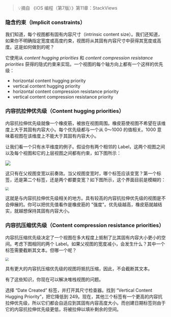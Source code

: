 > 💡摘自 《iOS 编程（第7版）》第11章：StackViews

### 隐含约束（Implicit constraints）

我们知道，每个视图都有固有内容尺寸（intrinsic content size）。我们还知道，如果你不明确指定宽度或高度约束，视图将从其固有内容尺寸中获得其宽度或高度。这是如何做到的呢？

它使用从 *content hugging priorities* 和 *content compression resistance priorities* 获得的隐式约束来实现。一个视图的每个轴方向上都有一个这样的优先级：

* horizontal content hugging priority
* vertical content hugging priority
* horizontal content compression resistance priority
* vertical content compression resistance priority


### 内容抗拉伸优先级（Content hugging priorities）

内容抗拉伸优先级就像一个橡皮筋，被放在视图周围。橡皮筋使视图不希望在该维度上大于其固有内容大小。每个优先级都与一个从 0～1000 的值相关。1000 意味着视图在该维度上不能大于其固有内容大小。

让我们看一个只有水平维度的例子。假设你有两个相邻的 Label，这两个视图之间以及每个视图和它的上层视图之间都有约束，如下图所示：

<img src="https://tva1.sinaimg.cn/large/008i3skNgy1gwgsqv4d7mj30h006474d.jpg"  />

这只有在父视图变宽以前奏效。当父视图变宽时，哪个标签应该变宽？第一个标签，还是第二个标签，还是两个都要变宽？如下图所示，这个界面目前是模糊的：

<img src="https://tva1.sinaimg.cn/large/008i3skNgy1gwgsv0jcefj30ly0budgc.jpg" style="zoom:67%;" />

这就是与内容抗拉伸优先级相关的地方。具有较高的内容抗拉伸优先级的视图是不会伸展的。你可以把优先值看作是橡皮筋的 "强度"。优先级越高，橡皮筋就越结实，就越想保持其固有内容大小。

### 内容抗压缩优先级（Content compression resistance priorities）

内容抗压缩优先级决定了一个视图在多大程度上抵制了比其固有内容大小更小的空间。考虑下图相同的两个 Label。如果父视图的宽度减小，会发生什么？其中一个标签需要截断其文本。但哪一个呢？

<img src="https://tva1.sinaimg.cn/large/008i3skNgy1gwgtt86jw5j30gk0e2q3e.jpg" style="zoom:67%;" />

具有更大的内容抗压缩优先级的视图将抵抗压缩，因此，不会截断其文本。

有了这些知识，你现在可以解决堆栈视图的问题。

选择 “Date Created” 标签，并打开其尺寸检查器。找到 “Vertical Content Hugging Priority”，把它降低到 249。现在，其他三个标签有一个更高的内容抗拉伸优先级，所以它们都会自适应到其固有内容高度大小。而创建日期标签则由于它的内容抗拉伸优先级更低，将被拉伸以填补剩余的空间。



